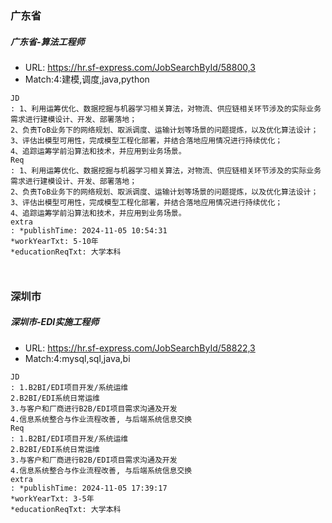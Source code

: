 
### 广东省

##### 广东省-算法工程师
* URL: https://hr.sf-express.com/JobSearchById/58800,3
* Match:4:建模,调度,java,python


```
JD
: 1、利用运筹优化、数据挖掘与机器学习相关算法，对物流、供应链相关环节涉及的实际业务需求进行建模设计、开发、部署落地；
2、负责ToB业务下的网络规划、取派调度、运输计划等场景的问题提炼，以及优化算法设计；
3、评估出模型可用性，完成模型工程化部署，并结合落地应用情况进行持续优化；
4、追踪运筹学前沿算法和技术，并应用到业务场景。
Req
: 1、利用运筹优化、数据挖掘与机器学习相关算法，对物流、供应链相关环节涉及的实际业务需求进行建模设计、开发、部署落地；
2、负责ToB业务下的网络规划、取派调度、运输计划等场景的问题提炼，以及优化算法设计；
3、评估出模型可用性，完成模型工程化部署，并结合落地应用情况进行持续优化；
4、追踪运筹学前沿算法和技术，并应用到业务场景。
extra
: *publishTime: 2024-11-05 10:54:31
*workYearTxt: 5-10年
*educationReqTxt: 大学本科



```


### 深圳市

##### 深圳市-EDI实施工程师
* URL: https://hr.sf-express.com/JobSearchById/58822,3
* Match:4:mysql,sql,java,bi


```
JD
: 1.B2BI/EDI项目开发/系统运维
2.B2BI/EDI系统日常运维
3.与客户和厂商进行B2B/EDI项目需求沟通及开发
4.信息系统整合与作业流程改善, 与后端系统信息交换
Req
: 1.B2BI/EDI项目开发/系统运维
2.B2BI/EDI系统日常运维
3.与客户和厂商进行B2B/EDI项目需求沟通及开发
4.信息系统整合与作业流程改善, 与后端系统信息交换
extra
: *publishTime: 2024-11-05 17:39:17
*workYearTxt: 3-5年
*educationReqTxt: 大学本科



```

